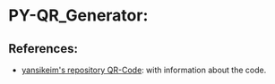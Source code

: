 # PY-QR_Generator:

## References:

- [yansikeim's repository QR-Code](https://github.com/yansikeim/QR-Code): with information about the code.